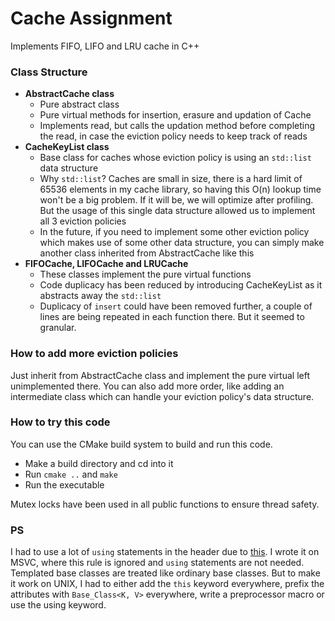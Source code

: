 # Cache Assignment
Implements FIFO, LIFO and LRU cache in C++
### Class Structure
- **AbstractCache class**
    - Pure abstract class
    - Pure virtual methods for insertion, erasure and updation of Cache
    - Implements read, but calls the updation method before completing the read, in case the eviction policy needs to keep track of reads
- **CacheKeyList class**
    - Base class for caches whose eviction policy is using an `std::list` data structure
    - Why `std::list`? Caches are small in size, there is a hard limit of 65536 elements in my cache library, so having this O(n) lookup time won't be a big problem. If it will be, we will optimize after profiling. But the usage of this single data structure allowed us to implement all 3 eviction policies
    - In the future, if you need to implement some other eviction policy which makes use of some other data structure, you can simply make another class inherited from AbstractCache like this
- **FIFOCache, LIFOCache and LRUCache**
    - These classes implement the pure virtual functions
    - Code duplicacy has been reduced by introducing CacheKeyList as it abstracts away the `std::list`
    - Duplicacy of `insert` could have been removed further, a couple of lines are being repeated in each function there. But it seemed to granular.
### How to add more eviction policies
Just inherit from AbstractCache class and implement the pure virtual left unimplemented there. You can also add more order, like adding an intermediate class which can handle your eviction policy's data structure. 
### How to try this code
You can use the CMake build system to build and run this code.
- Make a build directory and cd into it
- Run `cmake ..` and `make`
- Run the executable

Mutex locks have been used in all public functions to ensure thread safety.

### PS
I had to use a lot of `using` statements in the header due to [this](https://stackoverflow.com/questions/4643074/why-do-i-have-to-access-template-base-class-members-through-the-this-pointer). I wrote it on MSVC, where this rule is ignored and `using` statements are not needed. Templated base classes are treated like ordinary base classes. But to make it work on UNIX, I had to either add the `this` keyword everywhere, prefix the attributes with `Base_Class<K, V>` everywhere, write a preprocessor macro or use the using keyword.